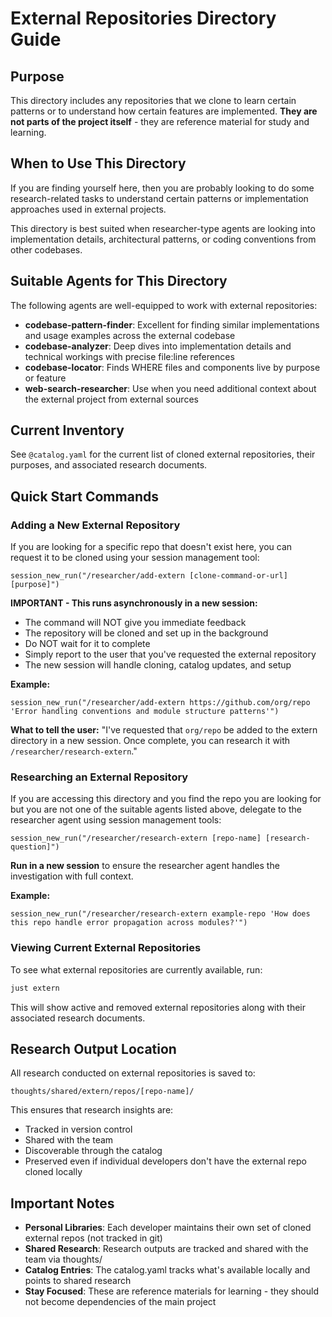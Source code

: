 # External Repositories Directory Guide

## Purpose

This directory includes any repositories that we clone to learn certain patterns or to understand how certain features are implemented. **They are not parts of the project itself** - they are reference material for study and learning.

## When to Use This Directory

If you are finding yourself here, then you are probably looking to do some research-related tasks to understand certain patterns or implementation approaches used in external projects.

This directory is best suited when researcher-type agents are looking into implementation details, architectural patterns, or coding conventions from other codebases.

## Suitable Agents for This Directory

The following agents are well-equipped to work with external repositories:

- **codebase-pattern-finder**: Excellent for finding similar implementations and usage examples across the external codebase
- **codebase-analyzer**: Deep dives into implementation details and technical workings with precise file:line references
- **codebase-locator**: Finds WHERE files and components live by purpose or feature
- **web-search-researcher**: Use when you need additional context about the external project from external sources

## Current Inventory

See `@catalog.yaml` for the current list of cloned external repositories, their purposes, and associated research documents.

## Quick Start Commands

### Adding a New External Repository

If you are looking for a specific repo that doesn't exist here, you can request it to be cloned using your session management tool:

```
session_new_run("/researcher/add-extern [clone-command-or-url] [purpose]")
```

**IMPORTANT - This runs asynchronously in a new session:**

- The command will NOT give you immediate feedback
- The repository will be cloned and set up in the background
- Do NOT wait for it to complete
- Simply report to the user that you've requested the external repository
- The new session will handle cloning, catalog updates, and setup

**Example:**

```
session_new_run("/researcher/add-extern https://github.com/org/repo 'Error handling conventions and module structure patterns'")
```

**What to tell the user:**
"I've requested that `org/repo` be added to the extern directory in a new session. Once complete, you can research it with `/researcher/research-extern`."

### Researching an External Repository

If you are accessing this directory and you find the repo you are looking for but you are not one of the suitable agents listed above, delegate to the researcher agent using session management tools:

```
session_new_run("/researcher/research-extern [repo-name] [research-question]")
```

**Run in a new session** to ensure the researcher agent handles the investigation with full context.

**Example:**

```
session_new_run("/researcher/research-extern example-repo 'How does this repo handle error propagation across modules?'")
```

### Viewing Current External Repositories

To see what external repositories are currently available, run:

```bash
just extern
```

This will show active and removed external repositories along with their associated research documents.

## Research Output Location

All research conducted on external repositories is saved to:

```
thoughts/shared/extern/repos/[repo-name]/
```

This ensures that research insights are:

- Tracked in version control
- Shared with the team
- Discoverable through the catalog
- Preserved even if individual developers don't have the external repo cloned locally

## Important Notes

- **Personal Libraries**: Each developer maintains their own set of cloned external repos (not tracked in git)
- **Shared Research**: Research outputs are tracked and shared with the team via thoughts/
- **Catalog Entries**: The catalog.yaml tracks what's available locally and points to shared research
- **Stay Focused**: These are reference materials for learning - they should not become dependencies of the main project
